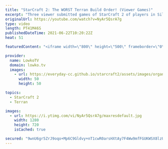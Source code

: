 ```yaml
---
title: "StarCraft 2: The WORST Terran Build Order! (Viewer Games)"
excerpt: "Three viewer submitted games of StarCraft 2 of players in Silver, Gold and Platinum League. Very fun (but very cringy) viewer submitted games.  If you want me to cast your game next, you can submitted your replay to replays@lowko.tv.   Support my work on Patreon: http://www.patreon.com/lowkotv Become"
originalUrl: https://youtube.com/watch?v=NyAr5QsrA7g
type: video
length: PT41M46S
publishedDateTime: 2021-06-22T10:20:22Z
heat: 51

featuredContent: "<iframe width=\"800\" height=\"500\" frameborder=\"0\" src=\"https://www.youtube.com/embed/NyAr5QsrA7g\" allow=\"accelerometer; autoplay; encrypted-media; gyroscope; picture-in-picture\" allowfullscreen></iframe>"

provider:
  name: LowkoTV
  domain: lowko.tv
  images:
    - url: https://everyday-cc.github.io/starcraft2/assets/images/organizations/lowko.tv-50x50.jpg
      width: 50
      height: 50

topics:
  - StarCraft 2
  - Terran

images:
  - url: https://i.ytimg.com/vi/NyAr5QsrA7g/maxresdefault.jpg
    width: 1280
    height: 720
    isCached: true

secured: "9wnU6gr5ZrJ9oqo+Mp6C9Gldvy+nT1cwR0arsHXtAy7F4Ww9mfFGUKWSX8lzUzQEFFaNNEvq1ju6cBNstLdkIeXXO4t7R9ZHWQktCMD4+7u+eMxYY8771KIYpSONwhM0haHwsjDWR1qwaXaZnQq8T49ubSRfy3uV4hz3U1izK2Wyvpn6bB1Boyhx2ujmRCJQUUYAF2xr1GhExcXIWUJcEG9GzfRCKaE+75O1p5Qco338HyryWmorVJ2ouUgc10pS7EY9NsHMuRR1ZIKiBIo0TJvcEuNtCVegJ9epN7HAziuRERIMA3mgvECzHS4dxCma429/MO+iaY3jhnadUvz1FarfyKOJgxlFUsehfw8JutUrMRWaQrK/Ab6PM/BmvVQNp4O27nKEbYZOYNmPmET3GmUiRpd+020JC23KlvhhkXtCoAOqOlLv0b+ol1iduixR;/vwkvu7yvDWw9/tdM92MBA=="
---
```


